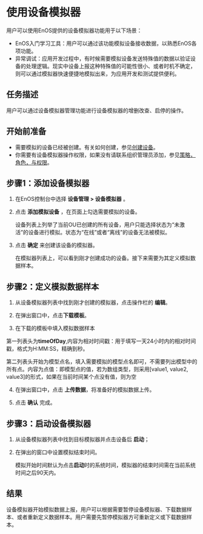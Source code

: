 # 使用设备模拟器

用户可以使用EnOS提供的设备模拟器功能用于以下场景：

- EnOS入门学习工具：用户可以通过该功能模拟设备接收数据，以熟悉EnOS各项功能。
- 异常调试：应用开发过程中，有时候需要模拟设备发送特殊值的数据以验证设备的处理逻辑。现实中设备上报这种特殊值的可能性很小、或者时机不确定，则可以通过模拟器快速便捷地模拟出来，为应用开发和测试提供便利。

## 任务描述

用户可以通过设备模拟器管理功能进行设备模拟器的增删改查、启停的操作。

## 开始前准备

- 需要模拟的设备已经被创建。有关如何创建，参见[创建设备](creating_device)。
- 你需要有设备模拟器操作权限，如果没有请联系组织管理员添加，参见[策略，角色，与权限](/docs/iam/zh_CN/latest/access_policy)。

## 步骤1：添加设备模拟器

1. 在EnOS控制台中选择 **设备管理 > 设备模拟器** 。

2. 点击 **添加模拟设备** ，在页面上勾选需要模拟的设备。
   
   设备列表上列举了当前OU已创建的所有设备，用户只能选择状态为“未激活”的设备进行模拟。状态为“在线”或者“离线”的设备无法被模拟。

3. 点击 **确定** 来创建该设备的模拟器。
   
   在模拟器列表上，可以看到刚才创建成功的设备。接下来需要为其定义模拟数据样本。

## 步骤2：定义模拟数据样本

1. 从设备模拟器列表中找到刚才创建的模拟器，点击操作栏的 **编辑**。

2. 在弹出窗口中，点击**下载模板**。

3. 在下载的模板中填入模拟数据样本
   
 第一列表头为**timeOfDay**,内容为相对时间戳：用于填写一天24小时内的相对时间戳，格式为H:MM:SS，精确到秒。

 第二列表头开始为模型点名，填入需要模拟的模型点名即可，不需要列出模型中的所有点。内容为点值：即模型点的值，若为数组类型，则采用[value1, value2, value3]的形式，如果在当前时间某个点没有值，则为空

4. 在弹出窗口中，点击 **上传数据**，将准备好的模拟数据上传。

5. 点击 **确认** 完成。

## 步骤3：启动设备模拟器

1. 从设备模拟器列表中找到目标模拟器并点击设备后 **启动**；
   
2. 在弹出的窗口中设置模拟结束时间。
   
   模拟开始时间默认为点击**启动**时的系统时间，模拟器的结束时间需在当前系统时间之后90天内。

## 结果

设备模拟器开始模拟数据上报，用户可以根据需要暂停设备模拟器、下载数据样本、或者重新定义数据样本。用户需要先暂停模拟器方可重新定义或下载数据样本。


